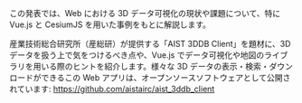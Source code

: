 この発表では、Web における 3D データ可視化の現状や課題について、特に Vue.js と CesiumJS を用いた事例をもとに解説します。

産業技術総合研究所（産総研）が提供する「AIST 3DDB Client」を題材に、3D データを扱う上で気をつけるべき点や、Vue.js でデータ可視化や地図のライブラリを用いる際のヒントを紹介します。様々な 3D データの表示・検索・ダウンロードができるこの Web アプリは、オープンソースソフトウェアとして公開されています:
https://github.com/aistairc/aist_3ddb_client
